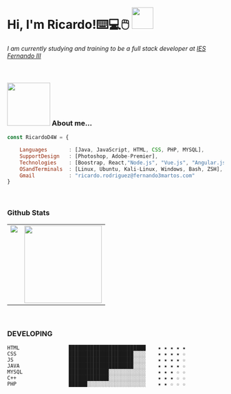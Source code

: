 
<h1 aling="center"> Hi, I'm Ricardo!⌨️💻🖱️  <img src="https://c.tenor.com/0w2u_oxohEEAAAAM/popcat-pamp.gif" width="50"> </h1>

<p> <em> I am currently studying and training to be a full stack developer at <a href="https://web.iesfernandoiii.es/">IES Fernando III </a> </em> </p>

<br>


<p  aling='center'>

 ### <img src="https://orig11.deviantart.net/dcab/f/2011/158/1/6/nyan_cat_by_valcreon-d3iapfh.gif" width="100" /> About me...  

</p>


```js
const RicardoD4W = {

    Languages       : [Java, JavaScript, HTML, CSS, PHP, MYSQL],
    SupportDesign   : [Photoshop, Adobe-Premier],
    Technologies    : [Boostrap, React,"Node.js", "Vue.js", "Angular.js",GSAP , JQUERY, NETLIFY, GIT, GITHUB, DOCKER],  
    OSandTerminals  : [Linux, Ubuntu, Kali-Linux, Windows, Bash, ZSH],
    Gmail           : "ricardo.rodriguez@fernando3martos.com"    
}  


```



   <br> 
   
   
  
### Github Stats

<table>
  <tr>
    <td valign="top"><img src="https://github-readme-stats.vercel.app/api/top-langs/?username=RicardoD4W&theme=radical&card_width=450em)](https://github.com/RicardoD4W/RicardoD4W/github-readme-stats"/></td>
    <td valign="top"><img height="180em" src="https://github-readme-stats.vercel.app/api?username=RicardoD4W&show_icons=true&hide_border=true&&count_private=true&include_all_commits=true&theme=radical&hide_stars=false" /></td>
  </tr>
</table>



 <br> 
 
### DEVELOPING


```text 
HTML                █████████████████████████    ★ ★ ★ ★ ★
CSS                 █████████████████████░░░░    ★ ★ ★ ★ ☆
JS                  █████████████████████░░░░    ★ ★ ★ ★ ☆
JAVA                █████████████████████░░░░    ★ ★ ★ ★ ☆
MYSQL               █████████████░░░░░░░░░░░░    ★ ★ ★ ☆ ☆
C++                 █████████████░░░░░░░░░░░░    ★ ★ ★ ☆ ☆
PHP                 ██████░░░░░░░░░░░░░░░░░░░    ★ ★ ☆ ☆ ☆
```







